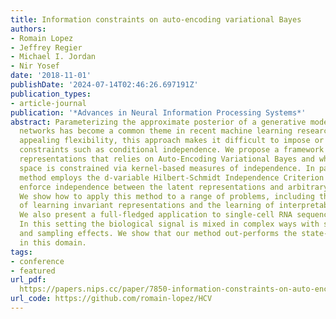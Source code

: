 ```yaml
---
title: Information constraints on auto-encoding variational Bayes
authors:
- Romain Lopez
- Jeffrey Regier
- Michael I. Jordan
- Nir Yosef
date: '2018-11-01'
publishDate: '2024-07-14T02:46:26.697191Z'
publication_types:
- article-journal
publication: '*Advances in Neural Information Processing Systems*'
abstract: Parameterizing the approximate posterior of a generative model with neural
  networks has become a common theme in recent machine learning research. While providing
  appealing flexibility, this approach makes it difficult to impose or assess structural
  constraints such as conditional independence. We propose a framework for learning
  representations that relies on Auto-Encoding Variational Bayes and whose search
  space is constrained via kernel-based measures of independence. In particular, our
  method employs the d-variable Hilbert-Schmidt Independence Criterion (dHSIC) to
  enforce independence between the latent representations and arbitrary nuisance factors.
  We show how to apply this method to a range of problems, including the problems
  of learning invariant representations and the learning of interpretable representations.
  We also present a full-fledged application to single-cell RNA sequencing (scRNA-seq).
  In this setting the biological signal is mixed in complex ways with sequencing errors
  and sampling effects. We show that our method out-performs the state-of-the-art
  in this domain.
tags:
- conference
- featured
url_pdf: 
  https://papers.nips.cc/paper/7850-information-constraints-on-auto-encoding-variational-bayes.pdf
url_code: https://github.com/romain-lopez/HCV
---
```

